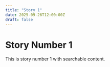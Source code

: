 ```yaml
---
title: "Story 1"
date: 2025-09-26T12:00:00Z
draft: false
---
```


# Story Number 1

This is story number 1 with searchable content.
